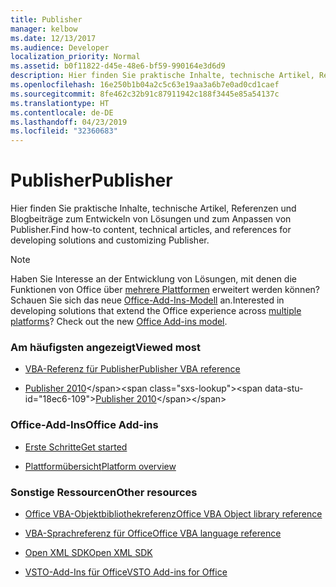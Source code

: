 ```yaml
---
title: Publisher
manager: kelbow
ms.date: 12/13/2017
ms.audience: Developer
localization_priority: Normal
ms.assetid: b0f11822-d45e-48e6-bf59-990164e3d6d9
description: Hier finden Sie praktische Inhalte, technische Artikel, Referenzen und Blogbeiträge zum Entwickeln von Lösungen und zum Anpassen von Publisher.
ms.openlocfilehash: 16e250b1b04a2c5c63e19aa3a6b7e0ad0cd1caef
ms.sourcegitcommit: 8fe462c32b91c87911942c188f3445e85a54137c
ms.translationtype: HT
ms.contentlocale: de-DE
ms.lasthandoff: 04/23/2019
ms.locfileid: "32360683"
---
```

# <a name="publisher"></a><span data-ttu-id="18ec6-103">Publisher</span><span class="sxs-lookup"><span data-stu-id="18ec6-103">Publisher</span></span>

<span data-ttu-id="18ec6-104">Hier finden Sie praktische Inhalte, technische Artikel, Referenzen und Blogbeiträge zum Entwickeln von Lösungen und zum Anpassen von Publisher.</span><span class="sxs-lookup"><span data-stu-id="18ec6-104">Find how-to content, technical articles, and references for developing solutions and customizing Publisher.</span></span>

> [!NOTE]
> <span data-ttu-id="18ec6-p101">Haben Sie Interesse an der Entwicklung von Lösungen, mit denen die Funktionen von Office über [mehrere Plattformen](https://docs.microsoft.com/office/dev/add-ins/overview/office-add-in-availability) erweitert werden können? Schauen Sie sich das neue [Office-Add-Ins-Modell](https://docs.microsoft.com/office/dev/add-ins/overview/office-add-ins) an.</span><span class="sxs-lookup"><span data-stu-id="18ec6-p101">Interested in developing solutions that extend the Office experience across [multiple platforms](https://docs.microsoft.com/office/dev/add-ins/overview/office-add-in-availability)? Check out the new [Office Add-ins model](https://docs.microsoft.com/office/dev/add-ins/overview/office-add-ins).</span></span> 

### <a name="viewed-most"></a><span data-ttu-id="18ec6-107">Am häufigsten angezeigt</span><span class="sxs-lookup"><span data-stu-id="18ec6-107">Viewed most</span></span>

- [<span data-ttu-id="18ec6-108">VBA-Referenz für Publisher</span><span class="sxs-lookup"><span data-stu-id="18ec6-108">Publisher VBA reference</span></span>](https://docs.microsoft.com/office/vba/api/overview/publisher)

- <span data-ttu-id="18ec6-109">[Publisher 2010](https://docs.microsoft.com/previous-versions/office/developer/office-2010/ff604963(v=office.14))</span><span class="sxs-lookup"><span data-stu-id="18ec6-109">[Publisher 2010](https://docs.microsoft.com/previous-versions/office/developer/office-2010/ff604963(v=office.14))</span></span>


### <a name="office-add-ins"></a><span data-ttu-id="18ec6-110">Office-Add-Ins</span><span class="sxs-lookup"><span data-stu-id="18ec6-110">Office Add-ins</span></span> 

- [<span data-ttu-id="18ec6-111">Erste Schritte</span><span class="sxs-lookup"><span data-stu-id="18ec6-111">Get started</span></span>](https://docs.microsoft.com/office/dev/add-ins/)

- [<span data-ttu-id="18ec6-112">Plattformübersicht</span><span class="sxs-lookup"><span data-stu-id="18ec6-112">Platform overview</span></span>](https://docs.microsoft.com/office/dev/add-ins/overview/office-add-ins)


### <a name="other-resources"></a><span data-ttu-id="18ec6-113">Sonstige Ressourcen</span><span class="sxs-lookup"><span data-stu-id="18ec6-113">Other resources</span></span>

- [<span data-ttu-id="18ec6-114">Office VBA-Objektbibliothekreferenz</span><span class="sxs-lookup"><span data-stu-id="18ec6-114">Office VBA Object library reference</span></span>](https://docs.microsoft.com/office/vba/api/overview/library-reference)

- [<span data-ttu-id="18ec6-115">VBA-Sprachreferenz für Office</span><span class="sxs-lookup"><span data-stu-id="18ec6-115">Office VBA language reference</span></span>](https://docs.microsoft.com/office/vba/api/overview/language-reference) 

- [<span data-ttu-id="18ec6-116">Open XML SDK</span><span class="sxs-lookup"><span data-stu-id="18ec6-116">Open XML SDK</span></span>](https://docs.microsoft.com/office/open-xml/open-xml-sdk)

- [<span data-ttu-id="18ec6-117">VSTO-Add-Ins für Office</span><span class="sxs-lookup"><span data-stu-id="18ec6-117">VSTO Add-ins for Office</span></span>](https://docs.microsoft.com/visualstudio/vsto/create-vsto-add-ins-for-office-by-using-visual-studio?view=vs-2017)